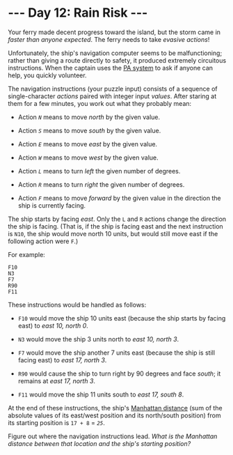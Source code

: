 # --- Day 12: Rain Risk ---

Your ferry made decent progress toward the island, but the storm came in *faster than anyone expected*. The ferry needs to take *evasive actions*!

Unfortunately, the ship's navigation computer seems to be malfunctioning; rather than giving a route directly to safety, it produced extremely circuitous instructions. When the captain uses the [PA system](https://en.wikipedia.org/wiki/Public_address_system) to ask if anyone can help, you quickly volunteer.

The navigation instructions (your puzzle input) consists of a sequence of single-character *actions* paired with integer input *values*. After staring at them for a few minutes, you work out what they probably mean:


 - Action *`N`* means to move *north* by the given value.

 - Action *`S`* means to move *south* by the given value.

 - Action *`E`* means to move *east* by the given value.

 - Action *`W`* means to move *west* by the given value.

 - Action *`L`* means to turn *left* the given number of degrees.

 - Action *`R`* means to turn *right* the given number of degrees.

 - Action *`F`* means to move *forward* by the given value in the direction the ship is currently facing.


The ship starts by facing *east*. Only the `L` and `R` actions change the direction the ship is facing. (That is, if the ship is facing east and the next instruction is `N10`, the ship would move north 10 units, but would still move east if the following action were `F`.)

For example:

```
F10
N3
F7
R90
F11

```

These instructions would be handled as follows:


 - `F10` would move the ship 10 units east (because the ship starts by facing east) to *east 10, north 0*.

 - `N3` would move the ship 3 units north to *east 10, north 3*.

 - `F7` would move the ship another 7 units east (because the ship is still facing east) to *east 17, north 3*.

 - `R90` would cause the ship to turn right by 90 degrees and face *south*; it remains at *east 17, north 3*.

 - `F11` would move the ship 11 units south to *east 17, south 8*.


At the end of these instructions, the ship's [Manhattan distance](https://en.wikipedia.org/wiki/Manhattan_distance) (sum of the absolute values of its east/west position and its north/south position) from its starting position is `17 + 8` = *`25`*.

Figure out where the navigation instructions lead. *What is the Manhattan distance between that location and the ship's starting position?*

